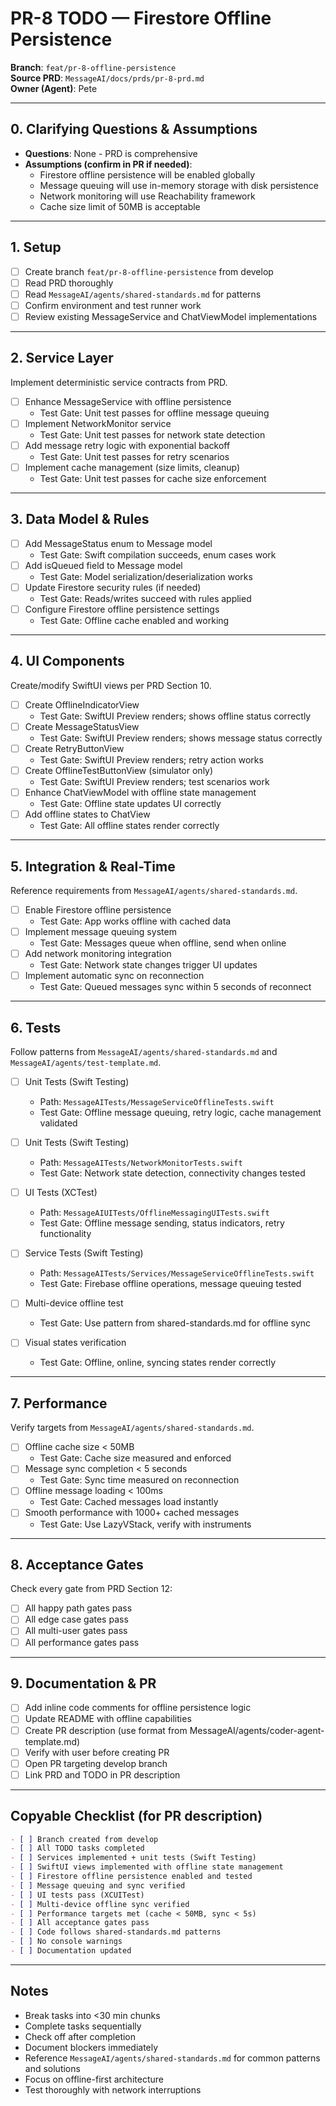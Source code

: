 # PR-8 TODO — Firestore Offline Persistence

**Branch**: `feat/pr-8-offline-persistence`  
**Source PRD**: `MessageAI/docs/prds/pr-8-prd.md`  
**Owner (Agent)**: Pete

---

## 0. Clarifying Questions & Assumptions

- **Questions**: None - PRD is comprehensive
- **Assumptions (confirm in PR if needed)**:
  - Firestore offline persistence will be enabled globally
  - Message queuing will use in-memory storage with disk persistence
  - Network monitoring will use Reachability framework
  - Cache size limit of 50MB is acceptable

---

## 1. Setup

- [ ] Create branch `feat/pr-8-offline-persistence` from develop
- [ ] Read PRD thoroughly
- [ ] Read `MessageAI/agents/shared-standards.md` for patterns
- [ ] Confirm environment and test runner work
- [ ] Review existing MessageService and ChatViewModel implementations

---

## 2. Service Layer

Implement deterministic service contracts from PRD.

- [ ] Enhance MessageService with offline persistence
  - Test Gate: Unit test passes for offline message queuing
- [ ] Implement NetworkMonitor service
  - Test Gate: Unit test passes for network state detection
- [ ] Add message retry logic with exponential backoff
  - Test Gate: Unit test passes for retry scenarios
- [ ] Implement cache management (size limits, cleanup)
  - Test Gate: Unit test passes for cache size enforcement

---

## 3. Data Model & Rules

- [ ] Add MessageStatus enum to Message model
  - Test Gate: Swift compilation succeeds, enum cases work
- [ ] Add isQueued field to Message model
  - Test Gate: Model serialization/deserialization works
- [ ] Update Firestore security rules (if needed)
  - Test Gate: Reads/writes succeed with rules applied
- [ ] Configure Firestore offline persistence settings
  - Test Gate: Offline cache enabled and working

---

## 4. UI Components

Create/modify SwiftUI views per PRD Section 10.

- [ ] Create OfflineIndicatorView
  - Test Gate: SwiftUI Preview renders; shows offline status correctly
- [ ] Create MessageStatusView
  - Test Gate: SwiftUI Preview renders; shows message status correctly
- [ ] Create RetryButtonView
  - Test Gate: SwiftUI Preview renders; retry action works
- [ ] Create OfflineTestButtonView (simulator only)
  - Test Gate: SwiftUI Preview renders; test scenarios work
- [ ] Enhance ChatViewModel with offline state management
  - Test Gate: Offline state updates UI correctly
- [ ] Add offline states to ChatView
  - Test Gate: All offline states render correctly

---

## 5. Integration & Real-Time

Reference requirements from `MessageAI/agents/shared-standards.md`.

- [ ] Enable Firestore offline persistence
  - Test Gate: App works offline with cached data
- [ ] Implement message queuing system
  - Test Gate: Messages queue when offline, send when online
- [ ] Add network monitoring integration
  - Test Gate: Network state changes trigger UI updates
- [ ] Implement automatic sync on reconnection
  - Test Gate: Queued messages sync within 5 seconds of reconnect

---

## 6. Tests

Follow patterns from `MessageAI/agents/shared-standards.md` and `MessageAI/agents/test-template.md`.

- [ ] Unit Tests (Swift Testing)
  - Path: `MessageAITests/MessageServiceOfflineTests.swift`
  - Test Gate: Offline message queuing, retry logic, cache management validated
  
- [ ] Unit Tests (Swift Testing)
  - Path: `MessageAITests/NetworkMonitorTests.swift`
  - Test Gate: Network state detection, connectivity changes tested
  
- [ ] UI Tests (XCTest)
  - Path: `MessageAIUITests/OfflineMessagingUITests.swift`
  - Test Gate: Offline message sending, status indicators, retry functionality
  
- [ ] Service Tests (Swift Testing)
  - Path: `MessageAITests/Services/MessageServiceOfflineTests.swift`
  - Test Gate: Firebase offline operations, message queuing tested
  
- [ ] Multi-device offline test
  - Test Gate: Use pattern from shared-standards.md for offline sync
  
- [ ] Visual states verification
  - Test Gate: Offline, online, syncing states render correctly

---

## 7. Performance

Verify targets from `MessageAI/agents/shared-standards.md`.

- [ ] Offline cache size < 50MB
  - Test Gate: Cache size measured and enforced
- [ ] Message sync completion < 5 seconds
  - Test Gate: Sync time measured on reconnection
- [ ] Offline message loading < 100ms
  - Test Gate: Cached messages load instantly
- [ ] Smooth performance with 1000+ cached messages
  - Test Gate: Use LazyVStack, verify with instruments

---

## 8. Acceptance Gates

Check every gate from PRD Section 12:
- [ ] All happy path gates pass
- [ ] All edge case gates pass
- [ ] All multi-user gates pass
- [ ] All performance gates pass

---

## 9. Documentation & PR

- [ ] Add inline code comments for offline persistence logic
- [ ] Update README with offline capabilities
- [ ] Create PR description (use format from MessageAI/agents/coder-agent-template.md)
- [ ] Verify with user before creating PR
- [ ] Open PR targeting develop branch
- [ ] Link PRD and TODO in PR description

---

## Copyable Checklist (for PR description)

```markdown
- [ ] Branch created from develop
- [ ] All TODO tasks completed
- [ ] Services implemented + unit tests (Swift Testing)
- [ ] SwiftUI views implemented with offline state management
- [ ] Firestore offline persistence enabled and tested
- [ ] Message queuing and sync verified
- [ ] UI tests pass (XCUITest)
- [ ] Multi-device offline sync verified
- [ ] Performance targets met (cache < 50MB, sync < 5s)
- [ ] All acceptance gates pass
- [ ] Code follows shared-standards.md patterns
- [ ] No console warnings
- [ ] Documentation updated
```

---

## Notes

- Break tasks into <30 min chunks
- Complete tasks sequentially
- Check off after completion
- Document blockers immediately
- Reference `MessageAI/agents/shared-standards.md` for common patterns and solutions
- Focus on offline-first architecture
- Test thoroughly with network interruptions
